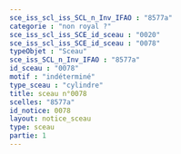 ```yaml
---
sce_iss_scl_iss_SCL_n_Inv_IFAO : "8577a"
categorie : "non royal ?"
sce_iss_scl_iss_SCE_id_sceau : "0020"
sce_iss_scl_iss_SCE_id_sceau : "0078"
typeObjet : "Sceau"
sce_iss_SCL_n_Inv_IFAO : "8577a"
id_sceau : "0078"
motif : "indéterminé"
type_sceau : "cylindre"
title: sceau n°0078
scelles: "8577a"
id_notice: 0078
layout: notice_sceau
type: sceau
partie: 1
---
```

